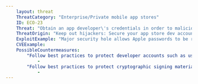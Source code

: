 ```yaml
---
    layout: threat
    ThreatCategory: "Enterprise/Private mobile app stores"
    ID: ECO-23
    Threat: "Obtain an app developer\'s credentials in order to maliciously modify or replace an already deployed app"
    ThreatOrigin: "Keep out hijackers: Secure your app store dev account [^150]"
    ExploitExample: "Major security hole allows Apple passwords to be reset with only email address, date of birth (update) [^152]"
    CVEExample:
    PossibleCountermeasures:
        "Follow best practices to protect developer accounts such as using MFA. [^159] [^160]":
            - 
        "Follow best practices to protect cryptographic signing material for applications [^162]":
            - 
---
```


